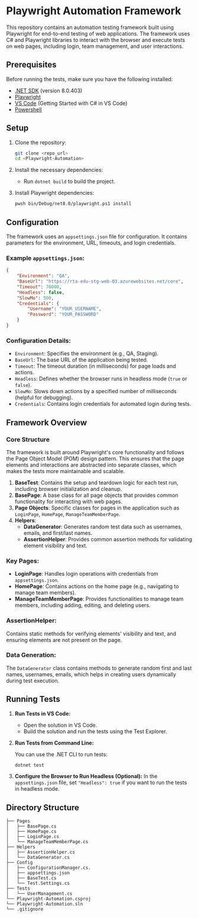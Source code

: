 
# Playwright Automation Framework

This repository contains an automation testing framework built using Playwright for end-to-end testing of web applications. The framework uses C# and Playwright libraries to interact with the browser and execute tests on web pages, including login, team management, and user interactions.

## Prerequisites

Before running the tests, make sure you have the following installed:

- [.NET SDK](https://download.visualstudio.microsoft.com/download/pr/35b0fb29-cadc-4083-aa26-6cecd2e7ffa1/1a9972a435b73ffdd0b462f979ea5b23/dotnet-sdk-8.0.403-osx-arm64.pkg) (version 8.0.403)
- [Playwright](https://playwright.dev/dotnet/docs/intro)
- [VS Code](https://code.visualstudio.com/docs/csharp/get-started) (Getting Started with C# in VS Code)
- [Powershell](https://learn.microsoft.com/en-gb/powershell/scripting/install/installing-powershell-on-macos?view=powershell-7.4)

## Setup

1. Clone the repository:

   ```bash
   git clone <repo_url>
   cd <Playwright-Automation>
   ```

2. Install the necessary dependencies:

   - Run `dotnet build` to build the project.

3. Install Playwright dependencies:

   ```bash
   pwsh bin/Debug/net8.0/playwright.ps1 install
   ```

## Configuration

The framework uses an `appsettings.json` file for configuration. It contains parameters for the environment, URL, timeouts, and login credentials.

### Example `appsettings.json`:

```json
{
    "Environment": "QA",
    "BaseUrl": "https://rta-edu-stg-web-03.azurewebsites.net/core",
    "Timeout": 70000,
    "Headless": false,
    "SlowMo": 500,
    "Credentials": {
        "Username": "YOUR_USERNAME",
        "Password": "YOUR_PASSWORD"
    }
}
```

### Configuration Details:
- `Environment`: Specifies the environment (e.g., QA, Staging).
- `BaseUrl`: The base URL of the application being tested.
- `Timeout`: The timeout duration (in milliseconds) for page loads and actions.
- `Headless`: Defines whether the browser runs in headless mode (`true` or `false`).
- `SlowMo`: Slows down actions by a specified number of milliseconds (helpful for debugging).
- `Credentials`: Contains login credentials for automated login during tests.

## Framework Overview

### Core Structure
The framework is built around Playwright's core functionality and follows the Page Object Model (POM) design pattern. This ensures that the page elements and interactions are abstracted into separate classes, which makes the tests more maintainable and scalable.

1. **BaseTest**: Contains the setup and teardown logic for each test run, including browser initialization and cleanup.
2. **BasePage**: A base class for all page objects that provides common functionality for interacting with web pages.
3. **Page Objects**: Specific classes for pages in the application such as `LoginPage`, `HomePage`, `ManageTeamMemberPage`.
4. **Helpers**:
    - **DataGenerator**: Generates random test data such as usernames, emails, and first/last names.
    - **AssertionHelper**: Provides common assertion methods for validating element visibility and text.

### Key Pages:
- **LoginPage**: Handles login operations with credentials from `appsettings.json`.
- **HomePage**: Contains actions on the home page (e.g., navigating to manage team members).
- **ManageTeamMemberPage**: Provides functionalities to manage team members, including adding, editing, and deleting users.

### AssertionHelper:
Contains static methods for verifying elements' visibility and text, and ensuring elements are not present on the page.

### Data Generation:
The `DataGenerator` class contains methods to generate random first and last names, usernames, emails, which helps in creating users dynamically during test execution.

## Running Tests

1. **Run Tests in VS Code:**
   - Open the solution in VS Code.
   - Build the solution and run the tests using the Test Explorer.

2. **Run Tests from Command Line:**

   You can use the .NET CLI to run tests:

   ```bash
   dotnet test
   ```

3. **Configure the Browser to Run Headless (Optional):**
   In the `appsettings.json` file, set `"Headless": true` if you want to run the tests in headless mode.

## Directory Structure

```plaintext
├── Pages
│   ├── BasePage.cs
│   ├── HomePage.cs
│   ├── LoginPage.cs
│   └── ManageTeamMemberPage.cs
├── Helpers
│   ├── AssertionHelper.cs
│   └── DataGenerator.cs
├── Config
│   ├── ConfigurationManager.cs.
│   ├── appsettings.json
│   ├── BaseTest.cs
│   └── Test.Settings.cs
├── Tests
│   └── UserManagement.cs
└── Playwright-Automation.csproj
└── Playwright-Automation.sln
└── .gitignore

```